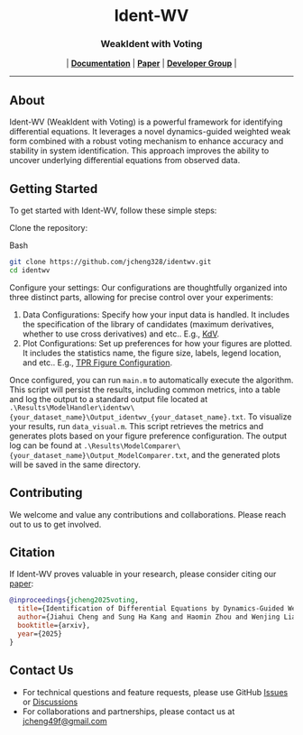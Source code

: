 <h1 align="center">
Ident-WV
</h1>

<h3 align="center">
WeakIdent with Voting
</h3>

<p align="center">
| <a href=""><b>Documentation</b></a> | <a href=""><b>Paper</b></a> | <a href=""><b>Developer Group</b></a> |
</p>

---
## About

Ident-WV (WeakIdent with Voting) is a powerful framework for identifying differential equations. It leverages a novel dynamics-guided weighted weak form combined with a robust voting mechanism to enhance accuracy and stability in system identification. This approach improves the ability to uncover underlying differential equations from observed data.

## Getting Started
To get started with Ident-WV, follow these simple steps:

Clone the repository:

Bash

```bash
git clone https://github.com/jcheng328/identwv.git
cd identwv
```

Configure your settings: Our configurations are thoughtfully organized into three distinct parts, allowing for precise control over your experiments:
1. Data Configurations: Specify how your input data is handled. It includes the specification of the library of candidates (maximum derivatives, whether to use cross derivatives) and etc.. E.g., [KdV]().
2. Plot Configurations: Set up preferences for how your figures are plotted. It includes the statistics name, the figure size, labels, legend location, and etc.. E.g., [TPR Figure Configuration](https://github.com/jcheng328/identwv/blob/main/Service/Compare_Service_TPR.yaml).

Once configured, you can run `main.m` to automatically execute the algorithm. This script will persist the results, including common metrics, into a table and log the output to a standard output file located at `.\Results\ModelHandler\identwv\{your_dataset_name}\Output_identwv_{your_dataset_name}.txt`. To visualize your results, run `data_visual.m`. This script retrieves the metrics and generates plots based on your figure preference configuration. The output log can be found at `.\Results\ModelComparer\{your_dataset_name}\Output_ModelComparer.txt`, and the generated plots will be saved in the same directory.

## Contributing

We welcome and value any contributions and collaborations.
Please reach out to us to get involved.

## Citation

If Ident-WV proves valuable in your research, please consider citing our [paper]():

```bibtex
@inproceedings{jcheng2025voting,
  title={Identification of Differential Equations by Dynamics-Guided Weighted Weak Form with Voting},
  author={Jiahui Cheng and Sung Ha Kang and Haomin Zhou and Wenjing Liao},
  booktitle={arxiv},
  year={2025}
}
```

## Contact Us

- For technical questions and feature requests, please use GitHub [Issues](https://github.com/jcheng328/identwv/issues) or [Discussions](https://github.com/jcheng328/identwv/discussions)
- For collaborations and partnerships, please contact us at [jcheng49f@gmail.com](mailto:jcheng49f@gmail.com)

